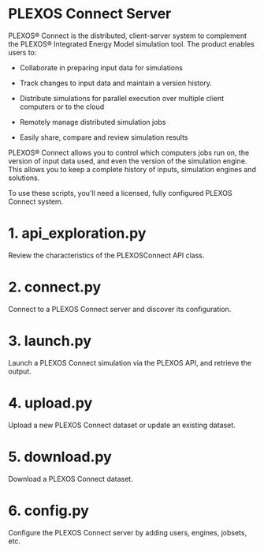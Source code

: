 # PLEXOS Connect Server

PLEXOS® Connect is the distributed, client-server system to complement the 
PLEXOS® Integrated Energy Model simulation tool. The product enables users to:

* Collaborate in preparing input data for simulations

* Track changes to input data and maintain a version history.

* Distribute simulations for parallel execution over multiple client computers or to the cloud

* Remotely manage distributed simulation jobs

* Easily share, compare and review simulation results

PLEXOS® Connect allows you to control which computers jobs run on, the version 
of input data used, and even the version of the simulation engine. This allows 
you to keep a complete history of inputs, simulation engines and solutions.

To use these scripts, you'll need a licensed, fully configured PLEXOS Connect 
system.

# 1. api_exploration.py

Review the characteristics of the PLEXOSConnect API class.

# 2. connect.py

Connect to a PLEXOS Connect server and discover its configuration.

# 3. launch.py

Launch a PLEXOS Connect simulation via the PLEXOS API, and retrieve the output.

# 4. upload.py

Upload a new PLEXOS Connect dataset or update an existing dataset. 

# 5. download.py

Download a PLEXOS Connect dataset.

# 6. config.py

Configure the PLEXOS Connect server by adding users, engines, jobsets, etc.
